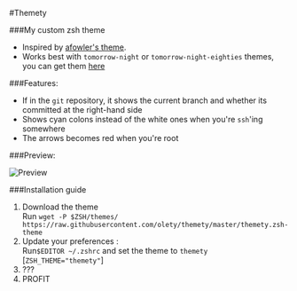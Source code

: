 #Themety 

###My custom zsh theme

* Inspired by [afowler's theme](https://github.com/robbyrussell/oh-my-zsh/blob/master/themes/afowler.zsh-theme).
* Works best with `tomorrow-night` or `tomorrow-night-eighties` themes, you can get them [here](https://github.com/chriskempson/tomorrow-theme)

###Features:

* If in the `git` repository, it shows the current branch and whether its committed at the right-hand side 
* Shows cyan colons instead of the white ones when you're `ssh`'ing somewhere
* The arrows becomes red when you're root

###Preview: 

![Preview][Preview Link]

###Installation guide

1. Download the theme <br>
    Run `wget -P $ZSH/themes/ https://raw.githubusercontent.com/olety/themety/master/themety.zsh-theme`
2. Update your preferences : <br>
    Run`$EDITOR ~/.zshrc` and set the theme to `themety` [`ZSH_THEME="themety"`]
3. ???
4. PROFIT


[Preview Link]: http://devety.com/wp-content/uploads/2016/03/preview2.png

